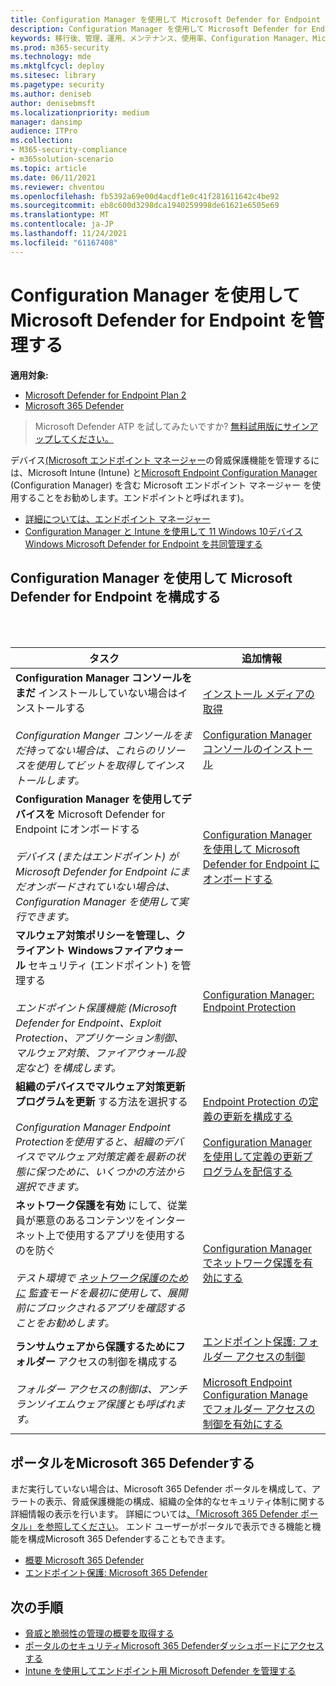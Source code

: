 ```yaml
---
title: Configuration Manager を使用して Microsoft Defender for Endpoint を管理する
description: Configuration Manager を使用して Microsoft Defender for Endpoint を管理する方法について説明します。
keywords: 移行後、管理、運用、メンテナンス、使用率、Configuration Manager、Microsoft Defender for Endpoint、edr
ms.prod: m365-security
ms.technology: mde
ms.mktglfcycl: deploy
ms.sitesec: library
ms.pagetype: security
ms.author: deniseb
author: denisebmsft
ms.localizationpriority: medium
manager: dansimp
audience: ITPro
ms.collection:
- M365-security-compliance
- m365solution-scenario
ms.topic: article
ms.date: 06/11/2021
ms.reviewer: chventou
ms.openlocfilehash: fb5392a69e00d4acdf1e0c41f281611642c4be92
ms.sourcegitcommit: eb8c600d3298dca1940259998de61621e6505e69
ms.translationtype: MT
ms.contentlocale: ja-JP
ms.lasthandoff: 11/24/2021
ms.locfileid: "61167408"
---
```

# <a name="manage-microsoft-defender-for-endpoint-with-configuration-manager"></a>Configuration Manager を使用して Microsoft Defender for Endpoint を管理する

**適用対象:**
- [Microsoft Defender for Endpoint Plan 2](https://go.microsoft.com/fwlink/p/?linkid=2154037)
- [Microsoft 365 Defender](https://go.microsoft.com/fwlink/?linkid=2118804)

> Microsoft Defender ATP を試してみたいですか? [無料試用版にサインアップしてください。](https://signup.microsoft.com/create-account/signup?products=7f379fee-c4f9-4278-b0a1-e4c8c2fcdf7e&ru=https://aka.ms/MDEp2OpenTrial?ocid=docs-wdatp-exposedapis-abovefoldlink)


デバイス[(Microsoft エンドポイント マネージャー](/mem)の脅威保護機能を管理[](/mem/intune/fundamentals/what-is-intune)するには、Microsoft Intune (Intune) と[Microsoft Endpoint Configuration Manager](/mem/configmgr/core/understand/introduction) (Configuration Manager) を含む Microsoft エンドポイント マネージャー を使用することをお勧めします。エンドポイントと呼ばれます)。

- [詳細については、エンドポイント マネージャー](/mem/endpoint-manager-overview)
- [Configuration Manager と Intune を使用して 11 Windows 10デバイスWindows Microsoft Defender for Endpoint を共同管理する](manage-atp-post-migration-intune.md)

## <a name="configure-microsoft-defender-for-endpoint-with-configuration-manager"></a>Configuration Manager を使用して Microsoft Defender for Endpoint を構成する

<br/><br/>

|タスク|追加情報|
|---|---|
|**Configuration Manager コンソールをまだ** インストールしていない場合はインストールする <br/><br/> *Configuration Manger コンソールをまだ持ってない場合は、これらのリソースを使用してビットを取得してインストールします。*|[インストール メディアの取得](/mem/configmgr/core/servers/deploy/install/get-install-media) <br/><br/> [Configuration Manager コンソールのインストール](/mem/configmgr/core/servers/deploy/install/install-consoles)|
|**Configuration Manager を使用してデバイスを** Microsoft Defender for Endpoint にオンボードする <br/><br/> *デバイス (またはエンドポイント) が Microsoft Defender for Endpoint にまだオンボードされていない場合は、Configuration Manager を使用して実行できます。*|[Configuration Manager を使用して Microsoft Defender for Endpoint にオンボードする](/mem/configmgr/protect/deploy-use/defender-advanced-threat-protection#about-onboarding-to-atp-with-configuration-manager)|
|**マルウェア対策ポリシーを管理し、クライアント Windowsファイアウォール** セキュリティ (エンドポイント) を管理する <br/><br/> *エンドポイント保護機能 (Microsoft Defender for Endpoint、Exploit Protection、アプリケーション制御、マルウェア対策、ファイアウォール設定など) を構成します。*|[Configuration Manager: Endpoint Protection](/mem/configmgr/protect/deploy-use/endpoint-protection)|
|**組織のデバイスでマルウェア対策更新プログラムを更新** する方法を選択する <br/><br/> *Configuration Manager Endpoint Protectionを使用すると、組織のデバイスでマルウェア対策定義を最新の状態に保つために、いくつかの方法から選択できます。*|[Endpoint Protection の定義の更新を構成する](/mem/configmgr/protect/deploy-use/endpoint-definition-updates) <br/><br/> [Configuration Manager を使用して定義の更新プログラムを配信する](/mem/configmgr/protect/deploy-use/endpoint-definitions-configmgr)|
|**ネットワーク保護を有効** にして、従業員が悪意のあるコンテンツをインターネット上で使用するアプリを使用するのを防ぐ <br/><br/> *テスト環境で [ネットワーク保護のために](/microsoft-365/security/defender-endpoint/evaluate-network-protection) 監査モードを最初に使用して、展開前にブロックされるアプリを確認することをお勧めします。*|[Configuration Manager でネットワーク保護を有効にする](/microsoft-365/security/defender-endpoint/enable-network-protection#microsoft-endpoint-configuration-manager)|
|**ランサムウェアから保護するためにフォルダー** アクセスの制御を構成する <br/><br/> *フォルダー アクセスの制御は、アンチランソイエムウェア保護とも呼ばれます。*|[エンドポイント保護: フォルダー アクセスの制御](/mem/intune/protect/endpoint-protection-windows-10#controlled-folder-access) <br/><br/> [Microsoft Endpoint Configuration Manage でフォルダー アクセスの制御を有効にする](/microsoft-365/security/defender-endpoint/enable-controlled-folders#microsoft-endpoint-configuration-manager)|

## <a name="configure-your-microsoft-365-defender-portal"></a>ポータルをMicrosoft 365 Defenderする

まだ実行していない場合は、Microsoft 365 Defender ポータルを構成して、アラートの表示、脅威保護機能の構成、組織の全体的なセキュリティ体制に関する詳細情報の表示を行います。 詳細については[、「Microsoft 365 Defender ポータル」を参照してください](microsoft-defender-security-center.md)。 エンド ユーザーがポータルで表示できる機能と機能を構成Microsoft 365 Defenderすることもできます。

- [概要 Microsoft 365 Defender](/microsoft-365/security/defender-endpoint/use)
- [エンドポイント保護: Microsoft 365 Defender](/mem/intune/protect/endpoint-protection-windows-10#microsoft-defender-security-center)

## <a name="next-steps"></a>次の手順

- [脅威と脆弱性の管理の概要を取得する](/microsoft-365/security/defender-endpoint/next-gen-threat-and-vuln-mgt)
- [ポータルのセキュリティMicrosoft 365 Defenderダッシュボードにアクセスする](/microsoft-365/security/defender-endpoint/security-operations-dashboard)
- [Intune を使用してエンドポイント用 Microsoft Defender を管理する](manage-atp-post-migration-intune.md)
